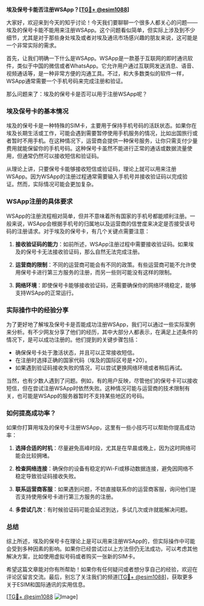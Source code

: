 **埃及保号卡能否注册WSApp？[[TG💪+ @esim1088](https://t.me/s/esim1088)]**

大家好，欢迎来到今天的知乎讨论！今天我们要聊聊一个很多人都关心的问题——埃及的保号卡能不能用来注册WSApp。这个问题看似简单，但实际上涉及到不少细节，尤其是对于那些身处埃及或者对埃及通讯市场感兴趣的朋友来说，这可能是一个非常实际的需求。

首先，让我们明确一下什么是WSApp。WSApp是一款基于互联网的即时通讯软件，类似于中国的微信或者WhatsApp。它允许用户通过互联网发送消息、语音、视频通话等，是一种非常方便的沟通工具。不过，和大多数类似的软件一样，WSApp通常需要一个手机号码来完成注册和验证。

那么问题来了：埃及的保号卡是否可以用于注册WSApp呢？

### 埃及保号卡的基本情况

埃及的保号卡是一种特殊的SIM卡，主要用于保持手机号码的活跃状态。如果你在埃及长期生活或工作，可能会遇到需要暂停使用手机服务的情况，比如出国旅行或者暂时不用手机。在这种情况下，运营商会提供一种保号服务，让你只需支付少量费用就能保留你的手机号码。这种保号卡虽然不能进行正常的通话或数据流量使用，但通常仍然可以接收短信和验证码。

从理论上讲，只要保号卡能够接收短信或验证码，理论上就可以用来注册WSApp。因为WSApp的注册过程通常需要输入手机号并接收验证码以完成验证。然而，实际情况可能会更加复杂。

### WSApp注册的具体要求

WSApp的注册流程相对简单，但并不意味着所有国家的手机号都能顺利注册。一般来说，WSApp会根据手机号的归属地以及运营商的信誉度来决定是否接受该号码的注册请求。对于埃及的保号卡，有几个关键点需要注意：

1. **接收验证码的能力**：如前所述，WSApp注册过程中需要接收验证码。如果埃及的保号卡无法接收验证码，那么自然无法完成注册。
   
2. **运营商的限制**：不同的运营商可能会有不同的政策。有些运营商可能不允许使用保号卡进行第三方服务的注册，而另一些则可能没有这样的限制。

3. **网络环境**：即使保号卡能够接收验证码，还需要确保你的网络环境稳定，能够支持WSApp的正常运行。

### 实际操作中的经验分享

为了更好地了解埃及保号卡是否能成功注册WSApp，我们可以通过一些实际案例来分析。有不少网友分享了他们的经历，其中大部分人都表示，在满足上述条件的情况下，是可以成功注册的。他们提到的关键步骤包括：

- 确保保号卡处于激活状态，并且可以正常接收短信。
- 在注册时选择正确的国家代码（埃及的国际区号是+20）。
- 如果遇到验证码接收失败的情况，可以尝试更换网络环境或者稍后再试。

当然，也有少数人遇到了问题。例如，有的用户反映，尽管他们的保号卡可以接收短信，但在尝试注册WSApp时依然失败。这种情况可能与运营商的技术限制有关，也可能是WSApp的服务器暂时不支持某些地区的号码。

### 如何提高成功率？

如果你打算用埃及的保号卡注册WSApp，这里有一些小技巧可以帮助你提高成功率：

1. **选择合适的时机**：尽量避免高峰时段，尤其是在早晨或晚上，因为这时网络可能会比较拥堵。
   
2. **检查网络连接**：确保你的设备有稳定的Wi-Fi或移动数据连接，避免因网络不稳定导致验证码接收失败。

3. **联系运营商客服**：如果遇到问题，不妨直接联系你的运营商客服，询问他们是否支持使用保号卡进行第三方服务的注册。

4. **多尝试几次**：有时候验证码可能会延迟到达，多试几次或许就能解决问题。

### 总结

综上所述，埃及的保号卡在理论上是可以用来注册WSApp的，但实际操作中可能会受到多种因素的影响。如果你已经尝试过以上方法但仍无法成功，可以考虑其他解决方案，比如使用虚拟号码或者购买一张新的SIM卡。

希望这篇文章能对你有所帮助！如果你有任何疑问或者想分享自己的经验，欢迎在评论区留言交流。最后，别忘了关注我们的频道[[TG💪+ @esim1088](https://t.me/s/esim1088)]，获取更多关于ESIM和国际通讯的实用信息。

[[TG💪+ @esim1088](https://t.me/s/esim1088) ![Image](https://i.postimg.cc/4NQfJmqS/Snipaste-2025-05-13-00-14-12.png)]